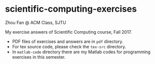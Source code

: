 # scientific-computing-exercises

Zhou Fan @ ACM Class, SJTU

My exercise answers of Scientific Computing course, Fall 2017.

* PDF files of exercises and answers are in `pdf` directory.
* For tex source code, please check the `tex-src` directory.
* In `matlab-code` directory there are my Matlab codes for programming exercises in this semester.